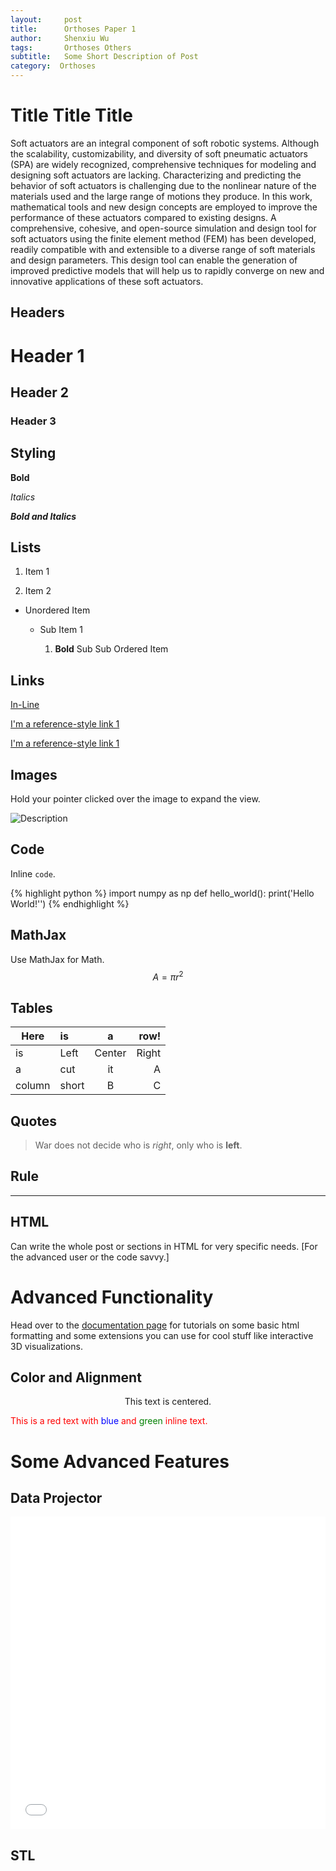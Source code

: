 ```yaml
---
layout:     post
title:      Orthoses Paper 1
author:     Shenxiu Wu
tags: 		Orthoses Others
subtitle:  	Some Short Description of Post
category:  Orthoses
---
```

<!-- Start Writing Below in Markdown -->

# Title Title Title

Soft actuators are an integral component of soft robotic systems. Although the scalability, customizability, and diversity of soft pneumatic actuators (SPA) are widely recognized, comprehensive techniques for modeling and designing soft actuators are lacking. Characterizing and predicting the behavior of soft actuators is challenging due to the nonlinear nature of the materials used and the large range of motions they produce. In this work, mathematical tools and new design concepts are employed to improve the performance of these actuators compared to existing designs. A comprehensive, cohesive, and open-source simulation and design tool for soft actuators using the finite element method (FEM) has been developed, readily compatible with and extensible to a diverse range of soft materials and design parameters. This design tool can enable the generation of improved predictive models that will help us to rapidly converge on new and innovative applications of these soft actuators. 

## Headers

# Header 1

## Header 2

### Header 3

## Styling

**Bold**

*Italics*

***Bold and Italics***

## Lists

1. Item 1

2. Item 2

* Unordered Item

  * Sub Item 1

    1. **Bold** Sub Sub Ordered Item

## Links

[In-Line](https://www.google.com)

[I'm a reference-style link 1][1]

[I'm a reference-style link 1][2]

[1]:https://www.mozilla.org
[2]:http://www.reddit.com

## Images

Hold your pointer clicked over the image to expand the view.

![Description](http://projectpages.github.io/project-pages/img/Logo_Fairy_Tail_right.png)

## Code

Inline `code`.

{% highlight python %}
import numpy as np
def hello_world():
    print('Hello World!'')
{% endhighlight %}

## MathJax

Use MathJax for Math.
$$ A = \pi r^2 $$

## Tables

Here | is | a | row!
|---------|:----------|:----------:|---------:|
is   |Left|  Center  |Right|
a    | cut | it | A
column  | short | B | C

## Quotes

> War does not decide who is *right*, only who is **left**.

## Rule

---

## HTML

Can write the whole post or sections in HTML for very specific needs. [For the advanced user or the code savvy.]

# Advanced Functionality

Head over to the [documentation page](http://projectpages.github.io/ppguide/) for tutorials on some basic html formatting and some extensions you can use for cool stuff like interactive 3D visualizations.

## Color and Alignment

<p align="center">This text is centered.</p>

<p style="color:red">This is a red text with <span style="color:blue">blue</span> and <span style="color:green">green</span> inline text.</p>

# Some Advanced Features

## Data Projector

<embed src="/project-pages/2016/05/02/New-Projector/" height="500px" width="100%">

## STL

<div align="center"><script src="https://embed.github.com/view/3d/projectpages/project-pages/gh-pages/stl/test.stl"></script></div>


